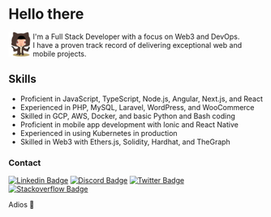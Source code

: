 # Hello there
<picture>
  <source media="(prefers-color-scheme: dark)" alt="Welcome to the dark side" srcset="https://raw.githubusercontent.com/alexx855/alexx855/master/public/stormtroopocat.png">
  <img align="left" alt="The force is with you" width="48" height="48" src="https://raw.githubusercontent.com/alexx855/alexx855/master/public/octobiwan.png">
</picture>
<p>
  I'm a Full Stack Developer with a focus on Web3 and DevOps.<br>I have a proven track record of delivering exceptional web and mobile projects.
</p>



## Skills
- Proficient in JavaScript, TypeScript, Node.js, Angular, Next.js, and React
- Experienced in PHP, MySQL, Laravel, WordPress, and WooCommerce
- Skilled in GCP, AWS, Docker, and basic Python and Bash coding
- Proficient in mobile app development with Ionic and React Native
- Experienced in using Kubernetes in production
- Skilled in Web3 with Ethers.js, Solidity, Hardhat, and TheGraph

### Contact
[![Linkedin Badge](https://img.shields.io/badge/LinkedIn-0077B5?style=for-the-badge&logo=linkedin&logoColor=white)](https://www.linkedin.com/in/alexx855)
[![Discord Badge](https://img.shields.io/badge/Discord-5865F2?style=for-the-badge&logo=discord&logoColor=white)](https://discord.com/users/alexx855.eth#9229)
[![Twitter Badge](https://img.shields.io/badge/Twitter-1DA1F2?style=for-the-badge&logo=twitter&logoColor=white)](https://twitter.com/alexx855)
[![Stackoverflow Badge](https://img.shields.io/badge/Stack_Overflow-FE7A16?style=for-the-badge&logo=stack-overflow&logoColor=white)](https://stackoverflow.com/users/4717076/alex-pedersen)

Adios 👋

